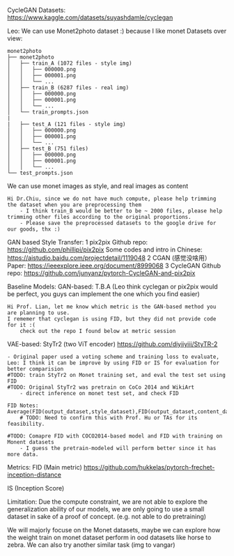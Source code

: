 CycleGAN Datasets: https://www.kaggle.com/datasets/suyashdamle/cyclegan


Leo: We can use Monet2photo dataset :) because I like monet
    Datasets over view:
    
    monet2photo
    ├── monet2photo
    │   ├── train_A (1072 files - style img)
    │   │   ├── 000000.png
    │   │   ├── 000001.png
    │   │   └── ...
    │   ├── train_B (6287 files - real img)
    │   │   ├── 000000.png
    │   │   ├── 000001.png
    │   │   └── ...
    │   └── train_prompts.json
    |
    |   ├── test_A (121 files - style img)
    │   │   ├── 000000.png
    │   │   ├── 000001.png
    │   │   └── ...
    │   ├── test_B (751 files)
    │   │   ├── 000000.png
    │   │   ├── 000001.png
    │   │   └── ...
    └── test_prompts.json

We can use monet images as style, and real images as content 

    Hi Dr.Chiu, since we do not have much compute, please help trimming the dataset when you are preprocessing them
        - I think train_B would be better to be ~ 2000 files, please help trimming other files according to the original proportions.
        - Please save the preprocessed datasets to the google drive for our goods, thx :)

GAN based Style Transfer:
1 pix2pix 
Github repo:
https://github.com/phillipi/pix2pix 
Some codes and intro in Chinese:
https://aistudio.baidu.com/projectdetail/1119048 
2 CGAN (感觉没啥用）
Paper:
https://ieeexplore.ieee.org/document/8999068 
3 CycleGAN
Github repo:
https://github.com/junyanz/pytorch-CycleGAN-and-pix2pix 


Baseline Models:
GAN-based: T.B.A (Leo think cyclegan or pix2pix would be perfect, you guys can implement the one which you find easier)


    Hi Prof. Lian, let me know which metric is the GAN-based method you are planning to use.
    I rememer that cyclegan is using FID, but they did not provide code for it :( 
        check out the repo I found below at metric session


VAE-based: StyTr2 (two ViT encoder)
    https://github.com/diyiiyiii/StyTR-2

    - Original paper used a voting scheme and training loss to evaluate, 
    Leo: I think it can be improve by using FID or IS for evaluation for better comparision
    #TODO: train StyTr2 on Monet training set, and eval the test set using FID
    #TODO: Original StyTr2 was pretrain on CoCo 2014 and WikiArt
        - direct inference on monet test set, and check FID

    FID Notes: Average(FID(output_dataset,style_dataset),FID(output_dataset,content_dataset))
        # TODO: Need to confirm this with Prof. Hu or TAs for its feasibility.

    #TODO: Comapre FID with COCO2014-based model and FID with training on Monent datasets
        - I guess the pretrain-modeled will perform better since it has more data.




Metrics:
FID (Main metric)
    https://github.com/hukkelas/pytorch-frechet-inception-distance

IS (Inception Score)


Limitation:
Due the compute constraint, we are not able to explore the generalization ability of our models,
we are only going to use a small dataset in sake of a proof of concept.
(e.g. not able to do pretraining)

We will majorly focuse on the Monet datasets, 
    maybe we can explore how the weight train on monet dataset perform in ood datasets like horse to zebra.
    We can also try another similar task (img to vangar)


